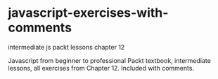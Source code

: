 # javascript-exercises-with-comments
intermediate js packt lessons chapter 12

Javascript from beginner to professional Packt textbook, 
intermediate lessons, all exercises from Chapter 12.
Included with comments.
